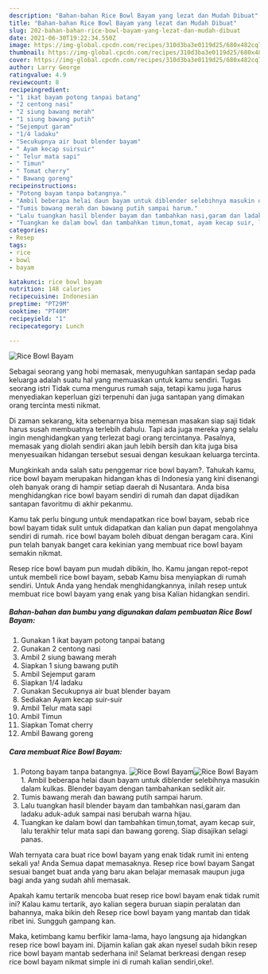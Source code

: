 ```yaml
---
description: "Bahan-bahan Rice Bowl Bayam yang lezat dan Mudah Dibuat"
title: "Bahan-bahan Rice Bowl Bayam yang lezat dan Mudah Dibuat"
slug: 202-bahan-bahan-rice-bowl-bayam-yang-lezat-dan-mudah-dibuat
date: 2021-06-30T19:22:34.550Z
image: https://img-global.cpcdn.com/recipes/310d3ba3e0119d25/680x482cq70/rice-bowl-bayam-foto-resep-utama.jpg
thumbnail: https://img-global.cpcdn.com/recipes/310d3ba3e0119d25/680x482cq70/rice-bowl-bayam-foto-resep-utama.jpg
cover: https://img-global.cpcdn.com/recipes/310d3ba3e0119d25/680x482cq70/rice-bowl-bayam-foto-resep-utama.jpg
author: Larry George
ratingvalue: 4.9
reviewcount: 8
recipeingredient:
- "1 ikat bayam potong tanpai batang"
- "2 centong nasi"
- "2 siung bawang merah"
- "1 siung bawang putih"
- "Sejemput garam"
- "1/4 ladaku"
- "Secukupnya air buat blender bayam"
- " Ayam kecap suirsuir"
- " Telur mata sapi"
- " Timun"
- " Tomat cherry"
- " Bawang goreng"
recipeinstructions:
- "Potong bayam tanpa batangnya."
- "Ambil beberapa helai daun bayam untuk diblender selebihnya masukin dalam kulkas. Blender bayam dengan tambahankan sedikit air."
- "Tumis bawang merah dan bawang putih sampai harum."
- "Lalu tuangkan hasil blender bayam dan tambahkan nasi,garam dan ladaku aduk-aduk sampai nasi berubah warna hijau."
- "Tuangkan ke dalam bowl dan tambahkan timun,tomat, ayam kecap suir, lalu terakhir telur mata sapi dan bawang goreng. Siap disajikan selagi panas."
categories:
- Resep
tags:
- rice
- bowl
- bayam

katakunci: rice bowl bayam 
nutrition: 148 calories
recipecuisine: Indonesian
preptime: "PT29M"
cooktime: "PT40M"
recipeyield: "1"
recipecategory: Lunch

---
```



![Rice Bowl Bayam](https://img-global.cpcdn.com/recipes/310d3ba3e0119d25/680x482cq70/rice-bowl-bayam-foto-resep-utama.jpg)

Sebagai seorang yang hobi memasak, menyuguhkan santapan sedap pada keluarga adalah suatu hal yang memuaskan untuk kamu sendiri. Tugas seorang istri Tidak cuma mengurus rumah saja, tetapi kamu juga harus menyediakan keperluan gizi terpenuhi dan juga santapan yang dimakan orang tercinta mesti nikmat.

Di zaman  sekarang, kita sebenarnya bisa memesan masakan siap saji tidak harus susah membuatnya terlebih dahulu. Tapi ada juga mereka yang selalu ingin menghidangkan yang terlezat bagi orang tercintanya. Pasalnya, memasak yang diolah sendiri akan jauh lebih bersih dan kita juga bisa menyesuaikan hidangan tersebut sesuai dengan kesukaan keluarga tercinta. 



Mungkinkah anda salah satu penggemar rice bowl bayam?. Tahukah kamu, rice bowl bayam merupakan hidangan khas di Indonesia yang kini disenangi oleh banyak orang di hampir setiap daerah di Nusantara. Anda bisa menghidangkan rice bowl bayam sendiri di rumah dan dapat dijadikan santapan favoritmu di akhir pekanmu.

Kamu tak perlu bingung untuk mendapatkan rice bowl bayam, sebab rice bowl bayam tidak sulit untuk didapatkan dan kalian pun dapat mengolahnya sendiri di rumah. rice bowl bayam boleh dibuat dengan beragam cara. Kini pun telah banyak banget cara kekinian yang membuat rice bowl bayam semakin nikmat.

Resep rice bowl bayam pun mudah dibikin, lho. Kamu jangan repot-repot untuk membeli rice bowl bayam, sebab Kamu bisa menyiapkan di rumah sendiri. Untuk Anda yang hendak menghidangkannya, inilah resep untuk membuat rice bowl bayam yang enak yang bisa Kalian hidangkan sendiri.

<!--inarticleads1-->

##### Bahan-bahan dan bumbu yang digunakan dalam pembuatan Rice Bowl Bayam:

1. Gunakan 1 ikat bayam potong tanpai batang
1. Gunakan 2 centong nasi
1. Ambil 2 siung bawang merah
1. Siapkan 1 siung bawang putih
1. Ambil Sejemput garam
1. Siapkan 1/4 ladaku
1. Gunakan Secukupnya air buat blender bayam
1. Sediakan  Ayam kecap suir-suir
1. Ambil  Telur mata sapi
1. Ambil  Timun
1. Siapkan  Tomat cherry
1. Ambil  Bawang goreng




<!--inarticleads2-->

##### Cara membuat Rice Bowl Bayam:

1. Potong bayam tanpa batangnya.
<img src="https://img-global.cpcdn.com/steps/14a9c6def83ba5f9/160x128cq70/rice-bowl-bayam-langkah-memasak-1-foto.jpg" alt="Rice Bowl Bayam"><img src="https://img-global.cpcdn.com/steps/f90864c9c7e341cb/160x128cq70/rice-bowl-bayam-langkah-memasak-1-foto.jpg" alt="Rice Bowl Bayam">1. Ambil beberapa helai daun bayam untuk diblender selebihnya masukin dalam kulkas. Blender bayam dengan tambahankan sedikit air.
1. Tumis bawang merah dan bawang putih sampai harum.
1. Lalu tuangkan hasil blender bayam dan tambahkan nasi,garam dan ladaku aduk-aduk sampai nasi berubah warna hijau.
1. Tuangkan ke dalam bowl dan tambahkan timun,tomat, ayam kecap suir, lalu terakhir telur mata sapi dan bawang goreng. Siap disajikan selagi panas.




Wah ternyata cara buat rice bowl bayam yang enak tidak rumit ini enteng sekali ya! Anda Semua dapat memasaknya. Resep rice bowl bayam Sangat sesuai banget buat anda yang baru akan belajar memasak maupun juga bagi anda yang sudah ahli memasak.

Apakah kamu tertarik mencoba buat resep rice bowl bayam enak tidak rumit ini? Kalau kamu tertarik, ayo kalian segera buruan siapin peralatan dan bahannya, maka bikin deh Resep rice bowl bayam yang mantab dan tidak ribet ini. Sungguh gampang kan. 

Maka, ketimbang kamu berfikir lama-lama, hayo langsung aja hidangkan resep rice bowl bayam ini. Dijamin kalian gak akan nyesel sudah bikin resep rice bowl bayam mantab sederhana ini! Selamat berkreasi dengan resep rice bowl bayam nikmat simple ini di rumah kalian sendiri,oke!.

